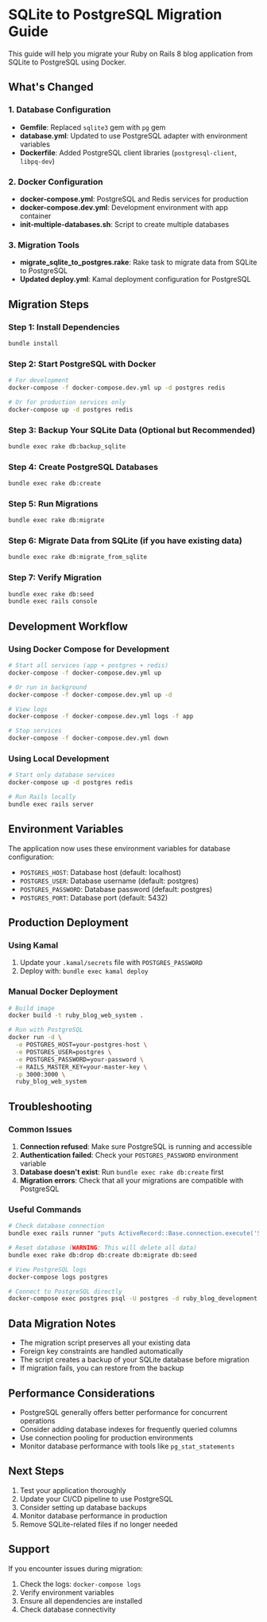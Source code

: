 # SQLite to PostgreSQL Migration Guide

This guide will help you migrate your Ruby on Rails 8 blog application from SQLite to PostgreSQL using Docker.

## What's Changed

### 1. Database Configuration
- **Gemfile**: Replaced `sqlite3` gem with `pg` gem
- **database.yml**: Updated to use PostgreSQL adapter with environment variables
- **Dockerfile**: Added PostgreSQL client libraries (`postgresql-client`, `libpq-dev`)

### 2. Docker Configuration
- **docker-compose.yml**: PostgreSQL and Redis services for production
- **docker-compose.dev.yml**: Development environment with app container
- **init-multiple-databases.sh**: Script to create multiple databases

### 3. Migration Tools
- **migrate_sqlite_to_postgres.rake**: Rake task to migrate data from SQLite to PostgreSQL
- **Updated deploy.yml**: Kamal deployment configuration for PostgreSQL

## Migration Steps

### Step 1: Install Dependencies
```bash
bundle install
```

### Step 2: Start PostgreSQL with Docker
```bash
# For development
docker-compose -f docker-compose.dev.yml up -d postgres redis

# Or for production services only
docker-compose up -d postgres redis
```

### Step 3: Backup Your SQLite Data (Optional but Recommended)
```bash
bundle exec rake db:backup_sqlite
```

### Step 4: Create PostgreSQL Databases
```bash
bundle exec rake db:create
```

### Step 5: Run Migrations
```bash
bundle exec rake db:migrate
```

### Step 6: Migrate Data from SQLite (if you have existing data)
```bash
bundle exec rake db:migrate_from_sqlite
```

### Step 7: Verify Migration
```bash
bundle exec rake db:seed
bundle exec rails console
```

## Development Workflow

### Using Docker Compose for Development
```bash
# Start all services (app + postgres + redis)
docker-compose -f docker-compose.dev.yml up

# Or run in background
docker-compose -f docker-compose.dev.yml up -d

# View logs
docker-compose -f docker-compose.dev.yml logs -f app

# Stop services
docker-compose -f docker-compose.dev.yml down
```

### Using Local Development
```bash
# Start only database services
docker-compose up -d postgres redis

# Run Rails locally
bundle exec rails server
```

## Environment Variables

The application now uses these environment variables for database configuration:

- `POSTGRES_HOST`: Database host (default: localhost)
- `POSTGRES_USER`: Database username (default: postgres)
- `POSTGRES_PASSWORD`: Database password (default: postgres)
- `POSTGRES_PORT`: Database port (default: 5432)

## Production Deployment

### Using Kamal
1. Update your `.kamal/secrets` file with `POSTGRES_PASSWORD`
2. Deploy with: `bundle exec kamal deploy`

### Manual Docker Deployment
```bash
# Build image
docker build -t ruby_blog_web_system .

# Run with PostgreSQL
docker run -d \
  -e POSTGRES_HOST=your-postgres-host \
  -e POSTGRES_USER=postgres \
  -e POSTGRES_PASSWORD=your-password \
  -e RAILS_MASTER_KEY=your-master-key \
  -p 3000:3000 \
  ruby_blog_web_system
```

## Troubleshooting

### Common Issues

1. **Connection refused**: Make sure PostgreSQL is running and accessible
2. **Authentication failed**: Check your `POSTGRES_PASSWORD` environment variable
3. **Database doesn't exist**: Run `bundle exec rake db:create` first
4. **Migration errors**: Check that all your migrations are compatible with PostgreSQL

### Useful Commands

```bash
# Check database connection
bundle exec rails runner "puts ActiveRecord::Base.connection.execute('SELECT version()').first"

# Reset database (WARNING: This will delete all data)
bundle exec rake db:drop db:create db:migrate db:seed

# View PostgreSQL logs
docker-compose logs postgres

# Connect to PostgreSQL directly
docker-compose exec postgres psql -U postgres -d ruby_blog_development
```

## Data Migration Notes

- The migration script preserves all your existing data
- Foreign key constraints are handled automatically
- The script creates a backup of your SQLite database before migration
- If migration fails, you can restore from the backup

## Performance Considerations

- PostgreSQL generally offers better performance for concurrent operations
- Consider adding database indexes for frequently queried columns
- Use connection pooling for production environments
- Monitor database performance with tools like `pg_stat_statements`

## Next Steps

1. Test your application thoroughly
2. Update your CI/CD pipeline to use PostgreSQL
3. Consider setting up database backups
4. Monitor database performance in production
5. Remove SQLite-related files if no longer needed

## Support

If you encounter issues during migration:
1. Check the logs: `docker-compose logs`
2. Verify environment variables
3. Ensure all dependencies are installed
4. Check database connectivity